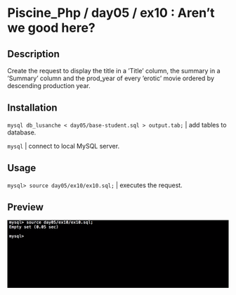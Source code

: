 # Piscine_Php / day05 / ex10 : Aren’t we good here?

## Description
Create the request to display the title in a ’Title’ column, the summary in a ’Summary’ column and the prod_year of every ’erotic’ movie ordered by descending production year.

## Installation
`mysql db_lusanche < day05/base-student.sql > output.tab;` | add tables to database.

`mysql` | connect to local MySQL server.

## Usage
`mysql> source day05/ex10/ex10.sql;` | executes the request.

## Preview
<img src="../../resources/images/good.png" width="1200">
